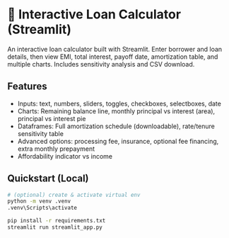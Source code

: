 # 💸 Interactive Loan Calculator (Streamlit)

An interactive loan calculator built with Streamlit. Enter borrower and loan details, then view EMI, total interest, payoff date, amortization table, and multiple charts. Includes sensitivity analysis and CSV download.

## Features
- Inputs: text, numbers, sliders, toggles, checkboxes, selectboxes, date
- Charts: Remaining balance line, monthly principal vs interest (area), principal vs interest pie
- Dataframes: Full amortization schedule (downloadable), rate/tenure sensitivity table
- Advanced options: processing fee, insurance, optional fee financing, extra monthly prepayment
- Affordability indicator vs income

## Quickstart (Local)
```bash
# (optional) create & activate virtual env
python -m venv .venv
.venv\Scripts\activate

pip install -r requirements.txt
streamlit run streamlit_app.py
